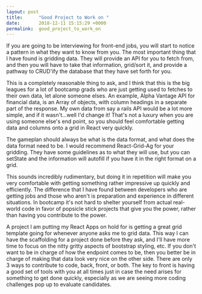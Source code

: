 ```yaml
---
layout: post
title:      "Good Project to Work on "
date:       2018-12-11 15:15:29 +0000
permalink:  good_project_to_work_on
---
```



If you are going to be interviewing for front-end jobs, you will start to notice a pattern in what they want to know from you. The most important thing that I have found is gridding data. They will provide an API for you to fetch from, and then you will have to take that information, grid/sort it, and provide a pathway to CRUD'ify the database that they have set forth for you.

This is a completely reasonable thing to ask, and I think that this is the big leagues for a lot of bootcamp grads who are just getting used to fetches to their own data, let alone someone elses. An example, Alpha Vantage API for financial data, is an Array of objects, with column headings in a separate part of the response. My own data from say a rails API would be a lot more simple, and if it wasn't...well I'd change it! That's not a luxury when you are using someone else's end point, so you should feel comfortable getting data and columns onto a grid in React very quickly. 

The gameplan should always be what is the data format, and what does the data format need to be. I would recommend React-Grid-Ag for your gridding. They have some guidelines as to what they will use, but you can setState and the information will autofill if you have it in the right format on a grid. 

This sounds incredibly rudimentary, but doing it in repetition will make you very comfortable with getting something rather impressive up quickly and efficiently. The difference that I have found between developers who are getting jobs and those who aren't is preparation and experience in different situations. In bootcamp it's not hard to shelter yourself from actual real-world code in favor of popsicle stick projects that give you the power, rather than having you contribute to the power. 

A project I am putting my React Apps on hold for is getting a great grid template going for whenever anyone asks me to grid data. This way I can have the scaffolding for a project done before they ask, and I'll have more time to focus on the nitty gritty aspects of bootstrap styling, etc. If you don't want to be in charge of how the endpoint comes to be, then you better be in charge of making that data look very nice on the other side. There are only 3 ways to contribute to code, back, front, or both. The key to front is having a good set of tools with you at all times just in case the need arises for something to get done quickly, especially as we are seeing more coding challenges pop up to evaluate candidates.
